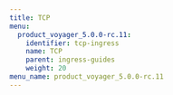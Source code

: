 ```yaml
---
title: TCP
menu:
  product_voyager_5.0.0-rc.11:
    identifier: tcp-ingress
    name: TCP
    parent: ingress-guides
    weight: 20
menu_name: product_voyager_5.0.0-rc.11
---
```

